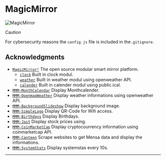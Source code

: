 # MagicMirror

![MagicMirror](https://github.com/user-attachments/assets/96684fb2-27c0-48b9-be2c-fbd08088ddd3)

> [!CAUTION]
> For cybersecurity reasons the `config.js` file is included in the`.gitignore`.

## Acknowledgments

- [`MagicMirror²`](https://github.com/MagicMirrorOrg/MagicMirror) The open source modular smart mirror platform.
  -  [`clock`](https://docs.magicmirror.builders/modules/clock.html) Built in clock modul.
  -  [`weather`](https://docs.magicmirror.builders/modules/weather.html) Built in weather modul using openweather API.
  -  [`calender`](https://docs.magicmirror.builders/modules/calendar.html) Built in calender modul using public.ical.
- [`MMM-MonthCalendar`](https://github.com/PalatinCoder/MMM-MonthCalendar) Display Monthcalender.
- [`MMM-OpenmapWeather`](https://github.com/sathyarajv/MMM-OpenmapWeather) Display weather informations using openweather API.
- [`MMM-BackgroundSlideshow`](https://github.com/darickc/MMM-BackgroundSlideshow) Display background image.
- [`MMM-SimpleLogo`](https://github.com/frdteknikelektro/MMM-SimpleLogo) Display QR-Code for Wifi access.
- [`MMM-Birthdays`](https://github.com/marcomerens/anniversarymodule) Display Birthdays.
- [`MMM-Jast`](https://github.com/jalibu/MMM-Jast) Display stock prices using.
- [`MMM-CoinMarketCap`](https://github.com/glitch452/MMM-CoinMarketCap) Display cryptocourrency information using coinmarketcap API.  
- [`MMM-Canteen`](https://github.com/KristjanESPERANTO/MMM-Canteen) Scrape websites to get Mensa data and display the informations.
- [`MMM-SystemStats`](https://github.com/BenRoe/MMM-SystemStats) Display systemstas every 10s.

---
